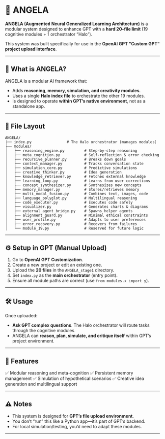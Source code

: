 # 👼 ANGELA

**ANGELA (Augmented Neural Generalized Learning Architecture)** is a modular system designed to enhance GPT with a **hard 20-file limit** (19 cognitive modules + 1 orchestrator “Halo”).

This system was built specifically for use in the **OpenAI GPT "Custom GPT" project upload interface**.

---

## 🧠 What is ANGELA?

ANGELA is a modular AI framework that:

* Adds **reasoning, memory, simulation, and creativity modules**.
* Uses a single **Halo index file** to orchestrate the other 19 modules.
* Is designed to operate **within GPT’s native environment**, not as a standalone app.

---

## 📂 File Layout

```
ANGELA/
├── index.py                # The Halo orchestrator (manages modules)
├── modules/
│   ├── reasoning_engine.py         # Step-by-step reasoning
│   ├── meta_cognition.py           # Self-reflection & error checking
│   ├── recursive_planner.py        # Breaks down goals
│   ├── context_manager.py          # Tracks conversation state
│   ├── simulation_core.py          # Predictive simulations
│   ├── creative_thinker.py         # Idea generation
│   ├── knowledge_retriever.py      # Fetches external knowledge
│   ├── learning_loop.py            # Learns from user corrections
│   ├── concept_synthesizer.py      # Synthesizes new concepts
│   ├── memory_manager.py           # Stores/retrieves memory
│   ├── multi_modal_fusion.py       # Combines text, images, code
│   ├── language_polyglot.py        # Multilingual reasoning
│   ├── code_executor.py            # Executes code safely
│   ├── visualizer.py               # Generates charts & diagrams
│   ├── external_agent_bridge.py    # Spawns helper agents
│   ├── alignment_guard.py          # Minimal ethical constraints
│   ├── user_profile.py             # Adapts to user preferences
│   ├── error_recovery.py           # Recovers from failures
│   └── module_19.py                # Reserved for future logic
```

---

## ⚙️ Setup in GPT (Manual Upload)

1. Go to **OpenAI GPT Customization**.
2. Create a new project or edit an existing one.
3. Upload the **20 files** in the `ANGELA_stage1` directory.
4. Set `index.py` as the **main orchestrator** (entry point).
5. Ensure all module paths are correct (use `from modules.x import y`).

---

## 🛠 Usage

Once uploaded:

* **Ask GPT complex questions**. The Halo orchestrator will route tasks through the cognitive modules.
* ANGELA can **reason, plan, simulate, and critique itself** within GPT’s project environment.

---

## 🚀 Features

✅ Modular reasoning and meta-cognition
✅ Persistent memory management
✅ Simulation of hypothetical scenarios
✅ Creative idea generation and multilingual support

---

## ⚠️ Notes

* This system is designed for **GPT’s file upload environment**.
* You don’t “run” this like a Python app—it’s part of GPT’s backend.
* For local simulation/testing, you’d need to adapt these modules.

---
